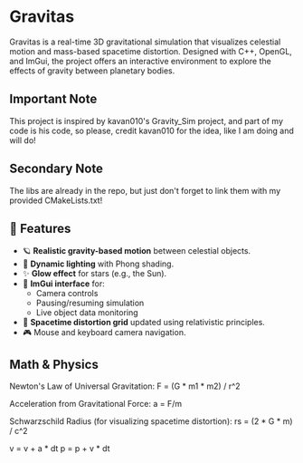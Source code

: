 # Gravitas

Gravitas is a real-time 3D gravitational simulation that visualizes celestial motion and mass-based spacetime distortion. Designed with C++, OpenGL, and ImGui, the project offers an interactive environment to explore the effects of gravity between planetary bodies.

## Important Note
This project is inspired by kavan010's Gravity_Sim project, and part of my code is his code, so please, credit kavan010 for the idea, like I am doing and will do!

## Secondary Note
The libs are already in the repo, but just don't forget to link them with my provided CMakeLists.txt!  

## 🌠 Features

- 🪐 **Realistic gravity-based motion** between celestial objects.
- 🔦 **Dynamic lighting** with Phong shading.
- ✨ **Glow effect** for stars (e.g., the Sun).
- 🧠 **ImGui interface** for:
  - Camera controls
  - Pausing/resuming simulation
  - Live object data monitoring
- 🌌 **Spacetime distortion grid** updated using relativistic principles.
- 🎮 Mouse and keyboard camera navigation.

## Math & Physics

Newton's Law of Universal Gravitation:
F = (G * m1 * m2) / r^2

Acceleration from Gravitational Force:
a = F/m

Schwarzschild Radius (for visualizing spacetime distortion):
rs = (2 * G * m) / c^2

v = v + a * dt
p = p + v * dt
